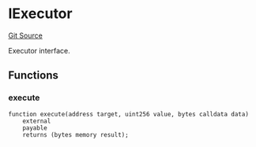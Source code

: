 # IExecutor
[Git Source](https://github.com/NaniDAO/accounts/blob/7d03f63f38e077f2bb76ec4063f510608c363fc3/src/validators/PermitValidator.sol)

Executor interface.


## Functions
### execute


```solidity
function execute(address target, uint256 value, bytes calldata data)
    external
    payable
    returns (bytes memory result);
```

